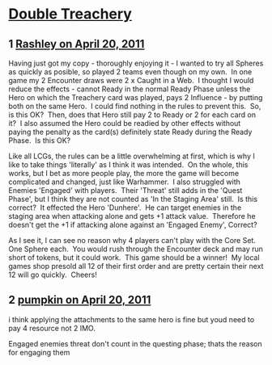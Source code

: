 # [Double Treachery](https://community.fantasyflightgames.com/topic/45493-double-treachery/)

## 1 [Rashley on April 20, 2011](https://community.fantasyflightgames.com/topic/45493-double-treachery/?do=findComment&comment=456303)

Having just got my copy - thoroughly enjoying it - I wanted to try all Spheres as quickly as posible, so played 2 teams even though on my own.  In one game my 2 Encounter draws were 2 x Caught in a Web.  I thought I would reduce the effects - cannot Ready in the normal Ready Phase unless the Hero on which the Treachery card was played, pays 2 Influence - by putting both on the same Hero.  I could find nothing in the rules to prevent this.  So, is this OK?  Then, does that Hero still pay 2 to Ready or 2 for each card on it?  I also assumed the Hero could be readied by other effects without paying the penalty as the card(s) definitely state Ready during the Ready Phase.  Is this OK?

Like all LCGs, the rules can be a little overwhelming at first, which is why I like to take things 'literally' as I think it was intended.  On the whole, this works, but I bet as more people play, the more the game will become complicated and changed, just like Warhammer.  I also struggled with Enemies 'Engaged' with players.  Their 'Threat' still adds in the 'Quest Phase', but I think they are not counted as 'In the Staging Area' still.  Is this correct?  It effected the Hero 'Dunhere'.  He can target enemies in the staging area when attacking alone and gets +1 attack value.  Therefore he doesn't get the +1 if attacking alone against an 'Engaged Enemy', Correct?

As I see it, I can see no reason why 4 players can't play with the Core Set.  One Sphere each.  You would rush through the Encounter deck and may run short of tokens, but it could work.  This game should be a winner!  My local games shop presold all 12 of their first order and are pretty certain their next 12 will go quickly.  Cheers!

## 2 [pumpkin on April 20, 2011](https://community.fantasyflightgames.com/topic/45493-double-treachery/?do=findComment&comment=456519)

i think applying the attachments to the same hero is fine but youd need to pay 4 resource not 2 IMO.

Engaged enemies threat don't count in the questing phase; thats the reason for engaging them


